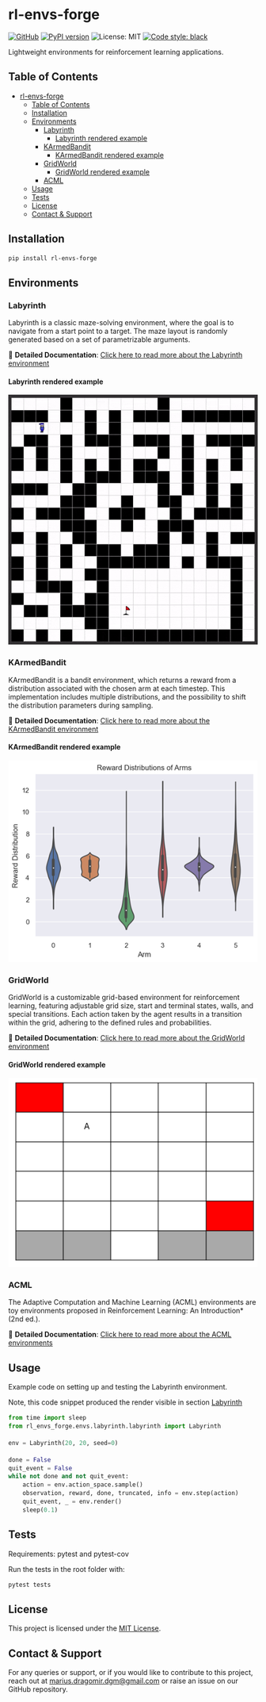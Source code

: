 # rl-envs-forge
<!-- Badges -->
[![GitHub](https://img.shields.io/badge/-GitHub-black?logo=github)](https://github.com/mariusdgm/rl-envs-forge)
[![PyPI version](https://img.shields.io/pypi/v/rl-envs-forge.svg)](https://pypi.org/project/rl-envs-forge/)
![License: MIT](https://img.shields.io/github/license/mariusdgm/rl-envs-forge)
[![Code style: black](https://img.shields.io/badge/code%20style-black-000000.svg)](https://github.com/psf/black)
<!--  -->

Lightweight environments for reinforcement learning applications.

## Table of Contents

- [rl-envs-forge](#rl-envs-forge)
  - [Table of Contents](#table-of-contents)
  - [Installation](#installation)
  - [Environments](#environments)
    - [Labyrinth](#labyrinth)
      - [Labyrinth rendered example](#labyrinth-rendered-example)
    - [KArmedBandit](#karmedbandit)
      - [KArmedBandit rendered example](#karmedbandit-rendered-example)
    - [GridWorld](#gridworld)
      - [GridWorld rendered example](#gridworld-rendered-example)
    - [ACML](#acml)
  - [Usage](#usage)
  - [Tests](#tests)
  - [License](#license)
  - [Contact \& Support](#contact--support)

## Installation

```bash
pip install rl-envs-forge
```

## Environments

### Labyrinth

Labyrinth is a classic maze-solving environment, where the goal is to navigate from a start point to a target. The maze layout is randomly generated based on a set of parametrizable arguments.

<!-- Use github paths for these figures so they will show up in the pypi page -->
📖 **Detailed Documentation**: [Click here to read more about the Labyrinth environment](https://github.com/mariusdgm/rl-envs-forge/blob/main/rl_envs_forge/envs/labyrinth/README.md)

#### Labyrinth rendered example

![Labyrinth render GIF](https://raw.githubusercontent.com/mariusdgm/rl-envs-forge/main/docs/figures/labyrinth/auto_play_demo.gif)


### KArmedBandit

KArmedBandit is a bandit environment, which returns a reward from a distribution associated with the chosen arm at each timestep. This implementation includes multiple distributions, and the possibility to shift the distribution parameters during sampling.

📖 **Detailed Documentation**: [Click here to read more about the KArmedBandit environment](https://github.com/mariusdgm/rl-envs-forge/blob/main/rl_envs_forge/envs/k_armed_bandit/README.md)

#### KArmedBandit rendered example

![KArmedBandit render](https://raw.githubusercontent.com/mariusdgm/rl-envs-forge/main/docs/figures/k_armed_bandit/different_distributions.png)

### GridWorld

GridWorld is a customizable grid-based environment for reinforcement learning, featuring adjustable grid size, start and terminal states, walls, and special transitions. Each action taken by the agent results in a transition within the grid, adhering to the defined rules and probabilities. 

📖 **Detailed Documentation**: [Click here to read more about the GridWorld environment](https://github.com/mariusdgm/rl-envs-forge/blob/main/rl_envs_forge/envs/grid_world/README.md)

#### GridWorld rendered example

![GridWorld render](https://raw.githubusercontent.com/mariusdgm/rl-envs-forge/main/docs/figures/grid_world/default.png)

### ACML

The Adaptive Computation and Machine Learning (ACML) environments are toy environments proposed in Reinforcement Learning: An Introduction* (2nd ed.).

📖 **Detailed Documentation**: [Click here to read more about the ACML environments](https://github.com/mariusdgm/rl-envs-forge/blob/main/rl_envs_forge/envs/acml/README.md)

## Usage

Example code on setting up and testing the Labyrinth environment.

Note, this code snippet produced the render visible in section [Labyrinth](#labyrinth)

```python
from time import sleep
from rl_envs_forge.envs.labyrinth.labyrinth import Labyrinth

env = Labyrinth(20, 20, seed=0)

done = False
quit_event = False
while not done and not quit_event:
    action = env.action_space.sample()  
    observation, reward, done, truncated, info = env.step(action)
    quit_event, _ = env.render()
    sleep(0.1)
```

## Tests

Requirements: pytest and pytest-cov

Run the tests in the root folder with:

```bash
pytest tests
```

## License

This project is licensed under the [MIT License](./LICENSE).

## Contact & Support

For any queries or support, or if you would like to contribute to this project, reach out at [marius.dragomir.dgm@gmail.com](mailto:marius.dragomir.dgm@gmail.com) or raise an issue on our GitHub repository.
